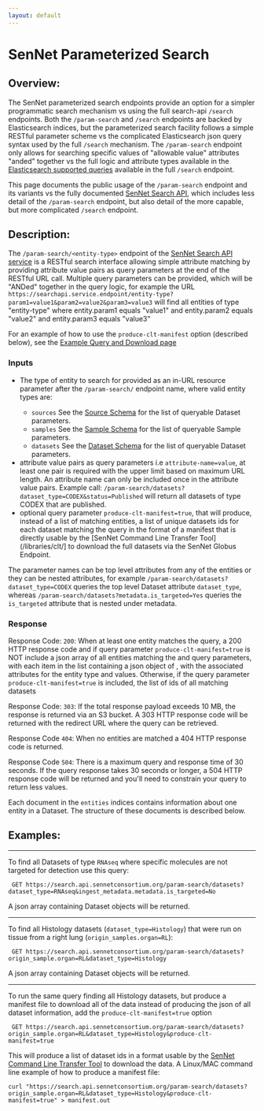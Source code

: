 ```yaml
---
layout: default
---
```

# SenNet Parameterized Search

## Overview:
The SenNet parameterized search endpoints provide an option for a simpler programmatic search mechanism vs using the full search-api `/search` endpoints. Both the `/param-search` and `/search` endpoints are backed by Elasticsearch indices, but the parameterized search facility follows a simple RESTful parameter scheme vs the complicated Elasticsearch json query syntax used by the full `/search` mechanism. The `/param-search` endpoint only allows for searching specific values of "allowable value" attributes "anded" together vs the full logic and attribute types available in the [Elasticsearch supported queries](https://www.elastic.co/guide/en/elasticsearch/reference/current/query-dsl-query-string-query.html) available in the full `/search` endpoint.

This page documents the public usage of the `/param-search` endpoint and its variants vs the fully documented [SenNet Search API](https://smart-api.info/ui/10ed9b5eb8ff960d4431befc591ed842), which includes less detail of the `/param-search` endpoint, but also detail of the more capable, but more complicated `/search` endpoint.

## Description: 
The `/param-search/<entity-type>` endpoint of the [SenNet Search API service](https://smart-api.info/ui/10ed9b5eb8ff960d4431befc591ed842) is a RESTful search interface allowing simple attribute matching by providing attribute value pairs as query parameters at the end of the RESTful URL call.  Multiple query parameters can be provided, which will be "ANDed" together in the query logic, for example the URL `https://searchapi.service.endpoint/entity-type?param1=value1&param2=value2&param3=value3` will find all entities of type "entity-type" where entity.param1 equals "value1" and entity.param2 equals "value2" and entity.param3 equals "value3"

For an example of how to use the `produce-clt-manifest` option (described below), see the [Example Query and Download page](data-query-download-example.html)

### Inputs
 - <entity-type> The type of entity to search for provided as an in-URL resource parameter after the `/param-search/` endpoint name, where valid entity types are:
   - `sources` See the [Source Schema](schema-source.html) for the list of queryable Dataset parameters.
   - `samples` See the [Sample Schema](schema-sample.html) for the list of queryable Sample parameters.
   - `datasets` See the [Dataset Schema](schema-dataset.html) for the list of queryable Dataset parameters.
 - attribute value pairs as query parameters i.e `attribute-name=value`, at least one pair is required with the upper limit based on maximum URL length.  An attribute name can only be included once in the attribute value pairs.
Example call: `/param-search/datasets?dataset_type=CODEX&status=Published` will return all datasets of type CODEX that are published.
 - optional query parameter `produce-clt-manifest=true`, that will produce, instead of a list of matching entities, a list of unique datasets ids for each dataset matching the query in the format of a manifest that is directly usable by the [SenNet Command Line Transfer Tool](/libraries/clt/] to download the full datasets via the SenNet Globus Endpoint.

The parameter names can be top level attributes from any of the entities or they can be nested attributes, for example `/param-search/datasets?dataset_type=CODEX` queries the top level Dataset attribute `dataset_type`, whereas `/param-search/datasets?metadata.is_targeted=Yes` queries the `is_targeted` attribute that is nested under metadata.

### Response
Response Code: `200`:
When at least one entity matches the query, a 200 HTTP response code and if query parameter `produce-clt-manifest=true` is NOT include a json array of all entities matching the <entity-type> and query parameters, with each item in the list containing a json object of <entity-type>, with the associated attributes for the entity type and values. Otherwise, if the query parameter `produce-clt-manifest=true` is included, the list of ids of all matching datasets

Response Code: `303`:
If the total response payload exceeds 10 MB, the response is returned via an S3 bucket.  A 303 HTTP response code will be returned with the redirect URL where the query can be retrieved.

Response Code `404`:
When no entities are matched a 404 HTTP response code is returned.

Response Code `504`:
There is a maximum query and response time of 30 seconds.  If the query response takes 30 seconds or longer, a 504 HTTP response code will be returned and you'll need to constrain your query to return less values.


Each document in the `entities` indices contains information about one entity in a Dataset.  The structure of these documents is described below.

## Examples:
---
To find all Datasets of type `RNAseq` where specific molecules are not targeted for detection use this query:
```
 GET https://search.api.sennetconsortium.org/param-search/datasets?dataset_type=RNAseq&ingest_metadata.metadata.is_targeted=No
```

A json array containing Dataset objects will be returned.

---

To find all Histology datasets (`dataset_type=Histology`) that were run on tissue from a right lung (`origin_samples.organ=RL`):
```
 GET https://search.api.sennetconsortium.org/param-search/datasets?origin_sample.organ=RL&dataset_type=Histology
```
A json array containing Dataset objects will be returned.

---

To run the same query finding all Histology datasets, but produce a manifest file to download all of the data instead of producing the json of all dataset information, add the `produce-clt-manifest=true` option
```
 GET https://search.api.sennetconsortium.org/param-search/datasets?origin_sample.organ=RL&dataset_type=Histology&produce-clt-manifest=true
```

This will produce a list of dataset ids in a format usable by the [SenNet Command Line Transfer Tool](/libraries/clt/) to download the data.  A Linux/MAC command line example of how to produce a manifest file:

```
curl "https://search.api.sennetconsortium.org/param-search/datasets?origin_sample.organ=RL&dataset_type=Histology&produce-clt-manifest=true" > manifest.out
```

